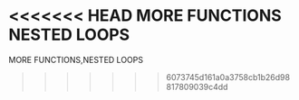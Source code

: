 <<<<<<< HEAD
MORE FUNCTIONS NESTED LOOPS
=======
MORE FUNCTIONS,NESTED LOOPS
>>>>>>> 6073745d161a0a3758cb1b26d98817809039c4dd
